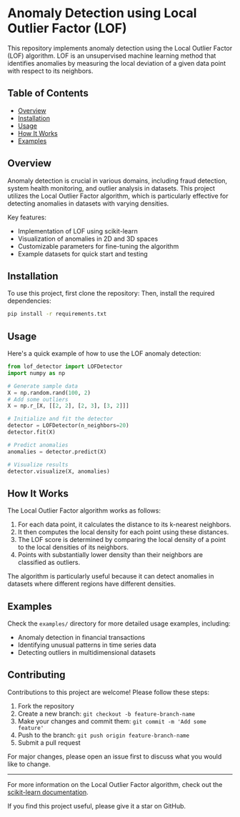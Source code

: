 # Anomaly Detection using Local Outlier Factor (LOF)


This repository implements anomaly detection using the Local Outlier Factor (LOF) algorithm. LOF is an unsupervised machine learning method that identifies anomalies by measuring the local deviation of a given data point with respect to its neighbors.

## Table of Contents
- [Overview](#overview)
- [Installation](#installation)
- [Usage](#usage)
- [How It Works](#how-it-works)
- [Examples](#examples)


## Overview

Anomaly detection is crucial in various domains, including fraud detection, system health monitoring, and outlier analysis in datasets. This project utilizes the Local Outlier Factor algorithm, which is particularly effective for detecting anomalies in datasets with varying densities.

Key features:
- Implementation of LOF using scikit-learn
- Visualization of anomalies in 2D and 3D spaces
- Customizable parameters for fine-tuning the algorithm
- Example datasets for quick start and testing

## Installation

To use this project, first clone the repository:
Then, install the required dependencies:

```bash
pip install -r requirements.txt
```

## Usage

Here's a quick example of how to use the LOF anomaly detection:

```python
from lof_detector import LOFDetector
import numpy as np

# Generate sample data
X = np.random.rand(100, 2)
# Add some outliers
X = np.r_[X, [[2, 2], [2, 3], [3, 2]]]

# Initialize and fit the detector
detector = LOFDetector(n_neighbors=20)
detector.fit(X)

# Predict anomalies
anomalies = detector.predict(X)

# Visualize results
detector.visualize(X, anomalies)
```

## How It Works

The Local Outlier Factor algorithm works as follows:

1. For each data point, it calculates the distance to its k-nearest neighbors.
2. It then computes the local density for each point using these distances.
3. The LOF score is determined by comparing the local density of a point to the local densities of its neighbors.
4. Points with substantially lower density than their neighbors are classified as outliers.

The algorithm is particularly useful because it can detect anomalies in datasets where different regions have different densities.

## Examples

Check the `examples/` directory for more detailed usage examples, including:

- Anomaly detection in financial transactions
- Identifying unusual patterns in time series data
- Detecting outliers in multidimensional datasets

## Contributing

Contributions to this project are welcome! Please follow these steps:

1. Fork the repository
2. Create a new branch: `git checkout -b feature-branch-name`
3. Make your changes and commit them: `git commit -m 'Add some feature'`
4. Push to the branch: `git push origin feature-branch-name`
5. Submit a pull request

For major changes, please open an issue first to discuss what you would like to change.


---

For more information on the Local Outlier Factor algorithm, check out the [scikit-learn documentation](https://scikit-learn.org/stable/modules/generated/sklearn.neighbors.LocalOutlierFactor.html).

If you find this project useful, please give it a star on GitHub.
